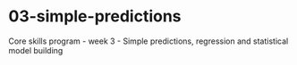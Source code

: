 # 03-simple-predictions
Core skills program - week 3 - Simple predictions, regression and statistical model building
